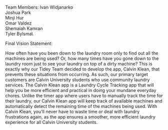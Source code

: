 Team Members:
Ivan Widjanarko\
Joshua Park\
Minji Hur\
Omar Valdez\
Shemaiah Kamran\
Tyler Bylsma\

Final Vision Statement:

How often have you been down to the laundry room only to find out all the machines are being used? Or, how many times have you gone down to the laundry room just to see your laundry on top of a dirty machine? This is exactly why our Tidey Team decided to develop the app, Calvin Klean, that prevents these situations from occurring. As such, our primary target customers are Calvin University students who use community laundry services. The Calvin Klean app is a Laundry Cycle Tracking app that will help you be more efficient and practical in doing your mundane everyday chores. Unlike the timer app where users have to manually track the time for their laundry, our Calvin Klean app will keep track of available machines and automatically detect the remaining time of the machines being used. With Calvin Klean, you'll never have to waste time or deal with laundry frustrations again, as the app ensures a smoother, more efficient laundry experience for all Calvin University students.
